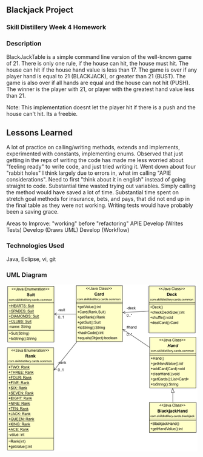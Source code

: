 ## Blackjack Project

### Skill Distillery Week 4 Homework

### Description
BlackJackTable is a simple command line version of the well-known game of 21. There is only one rule, if the house can hit, the house must hit. The house can hit if the house hand value is less than 17. The game is over if any player hand is equal to 21 (BLACKJACK), or greater than 21 (BUST). The game is also over if all hands are equal and the house can not hit (PUSH). The winner is the player with 21, or player with the greatest hand value less than 21.

Note:
This implementation doesnt let the player hit if there is a push and the house can't hit. Its a freebie.

## Lessons Learned
A lot of practice on calling/writing methods, extends and implements, experimented with constants, implementing enums. Observed that just getting in the reps of writing the code has made me less worried about "feeling ready" to write code, and just tried writing it. Went down about four "rabbit holes" I think largely due to errors in, what im calling "APIE considerations". Need to first "think about it in english" instead of going straight to code. Substantial time wasted trying out variables. Simply calling the method would have saved a lot of time. Substantial time spent on stretch goal methods for insurance, bets, and pays, that did not end up in the final table as they were not working. Writing tests would have probably been a saving grace.

Areas to Improve: 
"working" before "refactoring"
APIE
Develop (Writes Tests)
Develop (Draws UML) 
Develop (Workflow)

### Technologies Used
Java, Eclipse, vi, git

### UML Diagram
![UML](Blackjack.png)